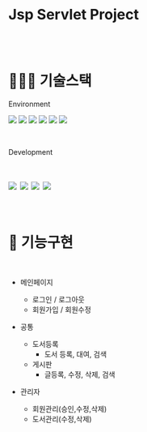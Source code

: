 <br/>

# Jsp Servlet Project
<br/> 
<br/>

# 👩🏻‍💻 기술스택

Environment 

<img src="https://img.shields.io/badge/JAVA-007396?style=for-the-badge&logo=java&logoColor=white"> <img src="https://img.shields.io/badge/html5-E34F26?style=for-the-badge&logo=html5&logoColor=white"> <img src="https://img.shields.io/badge/css-1572B6?style=for-the-badge&logo=css3&logoColor=white"> <img src="https://img.shields.io/badge/javascript-F7DF1E?style=for-the-badge&logo=javascript&logoColor=black"> <img src="https://img.shields.io/badge/JSP-F05032?style=for-the-badge&logo=JSP&logoColor=white"> <img src="https://img.shields.io/badge/servlet-339AF0?style=for-the-badge&logo=servlet&logoColor=white">

<br/>

Development

# <img src="https://img.shields.io/badge/eclipseide-2C2255?style=for-the-badge&logo=eclipseide&logoColor=white"> <img src="https://img.shields.io/badge/mysql-4479A1?style=for-the-badge&logo=mysql&logoColor=white"> <img src="https://img.shields.io/badge/apache tomcat-F8DC75?style=for-the-badge&logo=apachetomcat&logoColor=white"> <img src="https://img.shields.io/badge/github-181717?style=for-the-badge&logo=github&logoColor=white"> 
<br/> 

# 🐣 기능구현
<br/>

* 메인페이지
  * 로그인 / 로그아웃
  * 회원가입 / 회원수정

* 공통
  * 도서등록
    * 도서 등록, 대여, 검색
  * 게시판
    * 글등록, 수정, 삭제, 검색

* 관리자
  * 회원관리(승인,수정,삭제)
  * 도서관리(수정,삭제)
 


